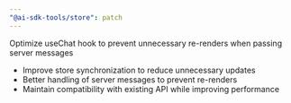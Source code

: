 ```yaml
---
"@ai-sdk-tools/store": patch
---
```


Optimize useChat hook to prevent unnecessary re-renders when passing server messages

- Improve store synchronization to reduce unnecessary updates
- Better handling of server messages to prevent re-renders
- Maintain compatibility with existing API while improving performance
